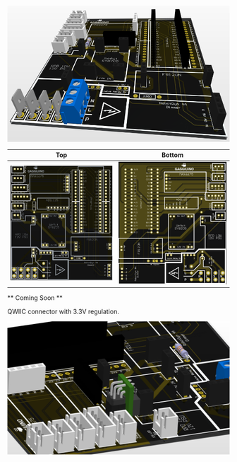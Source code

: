 ![PCB Populated](/PCB/Images/Lego-PCB-Hardware.png)

Top|Bottom
:---:|:---:
![PCB Front](/PCB/Images/LegoPCB3D-Front.png)|![PCB Back](/PCB/Images/LegoPCB3D-Back.png)


** Coming Soon **

QWIIC connector with 3.3V regulation.

![QWIIC Module](/PCB/Images/QWIIC_Shim_Module.png)